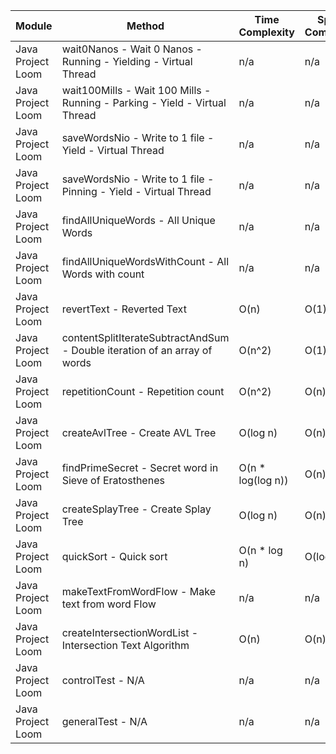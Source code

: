 | Module | Method | Time Complexity | Space Complexity | Repetitions | Measured Duration | Machine |
|---|---|---|---|---|---|---|
| Java Project Loom | wait0Nanos - Wait 0 Nanos - Running - Yielding - Virtual Thread | n/a | n/a | 2 | 10 | Prototype |
| Java Project Loom | wait100Mills - Wait 100 Mills - Running - Parking - Yield - Virtual Thread | n/a | n/a | 2 | 103 | Prototype |
| Java Project Loom | saveWordsNio - Write to 1 file - Yield - Virtual Thread | n/a | n/a | 2 | 130 | Prototype |
| Java Project Loom | saveWordsNio - Write to 1 file - Pinning - Yield - Virtual Thread | n/a | n/a | 2 | 233 | Prototype |
| Java Project Loom | findAllUniqueWords - All Unique Words | n/a | n/a | 10000 | 1674 | Prototype |
| Java Project Loom | findAllUniqueWordsWithCount - All Words with count | n/a | n/a | 10000 | 1194 | Prototype |
| Java Project Loom | revertText - Reverted Text | O(n) | O(1) | 10000 | 168 | Prototype |
| Java Project Loom | contentSplitIterateSubtractAndSum - Double iteration of an array of words | O(n^2) | O(1) | 10000 | 728 | Prototype |
| Java Project Loom | repetitionCount - Repetition count | O(n^2) | O(n) | 10000 | 3180 | Prototype |
| Java Project Loom | createAvlTree - Create AVL Tree | O(log n) | O(n) | 10000 | 302 | Prototype |
| Java Project Loom | findPrimeSecret - Secret word in Sieve of Eratosthenes | O(n * log(log n)) | O(n) | 10000 | 699 | Prototype |
| Java Project Loom | createSplayTree - Create Splay Tree | O(log n) | O(n) | 10000 | 155 | Prototype |
| Java Project Loom | quickSort - Quick sort | O(n * log n) | O(log n) | 10000 | 1770 | Prototype |
| Java Project Loom | makeTextFromWordFlow - Make text from word Flow | n/a | n/a | 10000 | 693 | Prototype |
| Java Project Loom | createIntersectionWordList - Intersection Text Algorithm | O(n) | O(n) | 10000 | 85 | Prototype |
| Java Project Loom | controlTest - N/A | n/a | n/a | 10000 | 517 | Prototype |
| Java Project Loom | generalTest - N/A | n/a | n/a | 10000 | 112 | Prototype |
